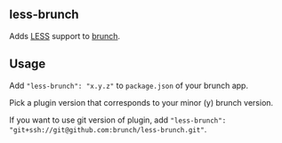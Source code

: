 ## less-brunch
Adds [LESS](http://lesscss.org/) support to
[brunch](http://brunch.io).

## Usage
Add `"less-brunch": "x.y.z"` to `package.json` of your brunch app.

Pick a plugin version that corresponds to your minor (y) brunch version.

If you want to use git version of plugin, add
`"less-brunch": "git+ssh://git@github.com:brunch/less-brunch.git"`.
